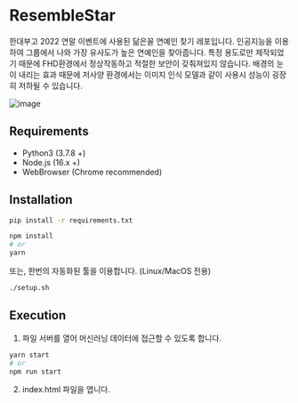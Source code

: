 # ResembleStar

한대부고 2022 연말 이벤트에 사용된 닮은꼴 연예인 찾기 레포입니다. 인공지능을 이용하여 그룹에서 나와 가장 유사도가 높은 연예인을 찾아줍니다. 특정 용도로만 제작되었기 때문에 FHD환경에서 정상작동하고 적절한 보안이 갖춰져있지 않습니다. 배경의 눈이 내리는 효과 때문에 저사양 환경에서는 이미지 인식 모델과 같이 사용시 성능이 굉장히 저하될 수 있습니다.

![image](https://user-images.githubusercontent.com/45203447/218202874-d710a115-5792-4e4a-8c07-0570425dee1d.png)


## Requirements

- Python3 (3.7.8 +)
- Node.js (16.x +)
- WebBrowser (Chrome recommended)

## Installation

```bash
pip install -r requirements.txt

npm install
# or
yarn
```

또는, 한번의 자동화된 툴을 이용합니다. (Linux/MacOS 전용)

```bash
./setup.sh
```

## Execution

1. 파일 서버를 열어 머신러닝 데이터에 접근할 수 있도록 합니다.

```bash
yarn start
# or
npm run start
```

2. index.html 파일을 엽니다.
